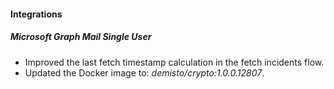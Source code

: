 
#### Integrations
##### Microsoft Graph Mail Single User
- Improved the last fetch timestamp calculation in the fetch incidents flow.
- Updated the Docker image to: *demisto/crypto:1.0.0.12807*.
